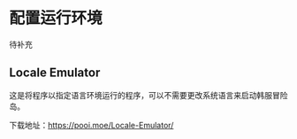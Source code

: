 # 配置运行环境

<Note>待补充</Note>

## Locale Emulator

这是将程序以指定语言环境运行的程序，可以不需要更改系统语言来启动韩服冒险岛。

下载地址：https://pooi.moe/Locale-Emulator/